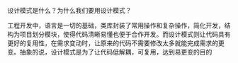 设计模式是什么？为什么我们要用设计模式？

工程开发中，语言是一切的基础，类库封装了常用操作和复杂操作，简化开发，结构为项目划分模块，使得代码清晰易懂也便于合作开发。而设计模式则让代码具有更好的复用性，在需求变动时，让原来的代码不需要修改太多就能完成需求的更变。抽象的说，设计模式是为了让代码低解耦，可复用，达到易更变的目的